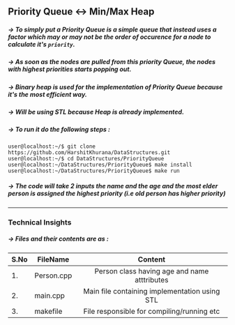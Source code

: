 &nbsp;&nbsp;&nbsp;&nbsp;&nbsp;&nbsp; <h2> Priority Queue <-> Min/Max Heap </h2>

##### -> To simply put a Priority Queue is a simple queue that instead uses a factor which may or may not be the order of occurence for a node to calculate it's `priority`.
##### -> As soon as the nodes are pulled from this priority Queue, the nodes with highest priorities starts popping out.
##### -> Binary heap is used for the implementation of Priority Queue because it's the most efficient way.
##### -> Will be using STL because Heap is already implemented.
##### -> To run it do the following steps :
```
user@localhost:~/$ git clone https://github.com/HarshitKhurana/DataStructures.git
user@localhost:~/$ cd DataStructures/PriorityQueue
user@localhost:~/DataStructures/PriorityQueue$ make install
user@localhost:~/DataStructures/PriorityQueue$ make run

```

##### -> The code will take 2 inputs the name and the age and the most elder person is assigned the highest priority (i.e old person has higher priority)
<hr/>

### Technical Insights
##### -> Files and their contents are as : 

|S.No| FileName                                  | Content                                                                 |
|----| ------------------------------------------|:-----------------------------------------------------------------------:|
|1.  | Person.cpp                                | Person class having age and name atttributes                            |
|2.  | main.cpp                                  | Main file containing implementation using STL                           |
|3.  | makefile                                  | File responsible for compiling/running etc                              |

